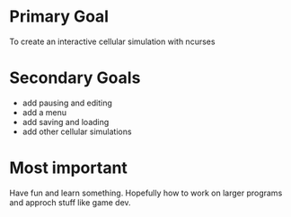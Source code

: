 # Primary Goal
To create an interactive cellular simulation with ncurses

# Secondary Goals
- add pausing and editing
- add a menu
- add saving and loading
- add other cellular simulations

# Most important
Have fun and learn something. Hopefully how to work on larger programs and approch stuff like game dev.
